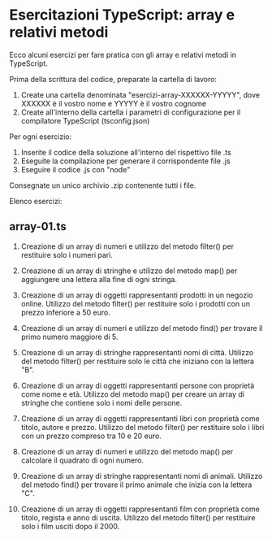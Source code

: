 Esercitazioni TypeScript: array e relativi metodi
=================================================

Ecco alcuni esercizi per fare pratica con gli array e relativi metodi in TypeScript.

Prima della scrittura del codice, preparate la cartella di lavoro:

  1. Create una cartella denominata "esercizi-array-XXXXXX-YYYYY",
     dove XXXXXX è il vostro nome e YYYYY è il vostro cognome
  2. Create all'interno della cartella i parametri di configurazione per
     il compilatore TypeScript (tsconfig.json)


Per ogni esercizio:

  1. Inserite il codice della soluzione all'interno del rispettivo file .ts
  2. Eseguite la compilazione per generare il corrispondente file .js
  3. Eseguire il codice .js con "node"


Consegnate un unico archivio .zip contenente tutti i file.


Elenco esercizi:

## array-01.ts

  1. Creazione di un array di numeri e utilizzo del metodo filter() per restituire solo i numeri pari.

  2. Creazione di un array di stringhe e utilizzo del metodo map() per aggiungere una lettera alla fine di ogni stringa.

  3. Creazione di un array di oggetti rappresentanti prodotti in un negozio online. Utilizzo del metodo filter() per
     restituire solo i prodotti con un prezzo inferiore a 50 euro.

  4. Creazione di un array di numeri e utilizzo del metodo find() per trovare il primo numero maggiore di 5.

  5. Creazione di un array di stringhe rappresentanti nomi di città. Utilizzo del metodo filter() per restituire solo le città che iniziano 
     con la lettera "B".

  6. Creazione di un array di oggetti rappresentanti persone con proprietà come nome e età. Utilizzo del metodo map() per creare un array di 
     stringhe che contiene solo i nomi delle persone.

  7. Creazione di un array di oggetti rappresentanti libri con proprietà come titolo, autore e prezzo. Utilizzo del metodo filter() per 
     restituire solo i libri con un prezzo compreso tra 10 e 20 euro.

  8. Creazione di un array di numeri e utilizzo del metodo map() per calcolare il quadrato di ogni numero.

  9. Creazione di un array di stringhe rappresentanti nomi di animali. Utilizzo del metodo find() per trovare il primo animale che inizia con 
     la lettera "C".

  10. Creazione di un array di oggetti rappresentanti film con proprietà come titolo, regista e anno di uscita. Utilizzo del metodo filter() 
      per restituire solo i film usciti dopo il 2000.
